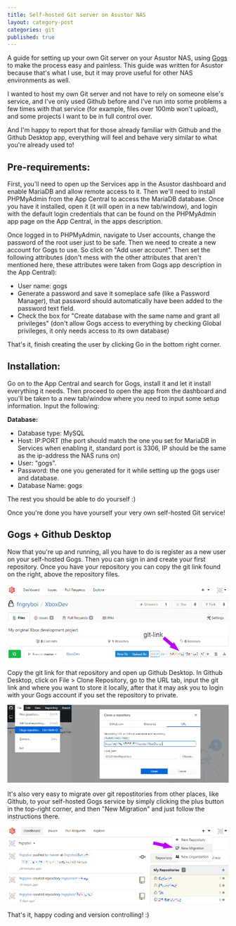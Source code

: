 ```yaml
---
title: Self-hosted Git server on Asustor NAS
layout: category-post
categories: git
published: true
---
```


A guide for setting up your own Git server on your Asustor NAS, using [Gogs](https://gogs.io) to make the process easy and painless. This guide was written for Asustor because that's what I use, but it may prove useful for other NAS environments as well.

I wanted to host my own Git server and not have to rely on someone else's service, and I've only used Github before and I've run into some problems a few times with that service (for example, files over 100mb won't upload), and some projects I want to be in full control over.

And I'm happy to report that for those already familiar with Github and the Github Desktop app, everything will feel and behave very similar to what you're already used to!

## Pre-requirements:

First, you'll need to open up the Services app in the Asustor dashboard and enable MariaDB and allow remote access to it. Then we'll need to install PHPMyAdmin from the App Central to access the MariaDB database. Once you have it installed, open it (it will open in a new tab/window), and login with the default login credentials that can be found on the PHPMyAdmin app page on the App Central, in the apps description.

Once logged in to PHPMyAdmin, navigate to User accounts, change the password of the root user just to be safe. Then we need to create a new account for Gogs to use. So click on "Add user account". Then set the following attributes (don't mess with the other attributes that aren't mentioned here, these attributes were taken from Gogs app description in the App Central):

- User name: gogs
- Generate a password and save it someplace safe (like a Password Manager), that password should automatically have been added to the password text field.
- Check the box for "Create database with the same name and grant all privileges" (don't allow Gogs access to everything by checking Global privileges, it only needs access to its own database)

That's it, finish creating the user by clicking Go in the bottom right corner.

## Installation: ##

Go on to the App Central and search for Gogs, install it and let it install everything it needs. Then proceed to open the app from the dashboard and you'll be taken to a new tab/window where you need to input some setup information. Input the following:

**Database:**
- Database type: MySQL
- Host: IP:PORT (the port should match the one you set for MariaDB in Services when enabling it, standard port is 3306, IP should be the same as the ip-address the NAS runs on)
- User: "gogs".
- Password: the one you generated for it while setting up the gogs user and database.
- Database Name: gogs

The rest you should be able to do yourself :)

Once you're done you have yourself your very own self-hosted Git service!

## Gogs + Github Desktop

Now that you're up and running, all you have to do is register as a new user on your self-hosted Gogs. Then you can sign in and create your first repository. Once you have your repository you can copy the git link found on the right, above the repository files.

![Git-link location](/assets/images/posts/self-hosted-gogs/git-link.png)

Copy the git link for that repository and open up Github Desktop. In Github Desktop, click on File > Clone Repository, go to the URL tab, input the git link and where you want to store it locally, after that it may ask you to login with your Gogs account if you set the repository to private.

![Git-link in Github Desktop](/assets/images/posts/self-hosted-gogs/clone-repo.png)

It's also very easy to migrate over git repostitories from other places, like Github, to your self-hosted Gogs service by simply clicking the plus button in the top-right corner, and then "New Migration" and just follow the instructions there.

![Git Migration](/assets/images/posts/self-hosted-gogs/migrate-repo.png)

That's it, happy coding and version controlling! :)